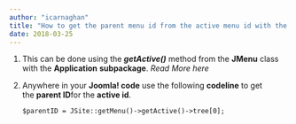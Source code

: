 ```yaml
---
author: "icarnaghan"
title: "How to get the parent menu id from the active menu id with the Joomla! 1.6 API"
date: 2018-03-25
---
```


1. This can be done using the _**getActive()**_ method from the **JMenu** class with the **Application** **subpackage**. _Read More here_
2. Anywhere in your **Joomla! code** use the following **codeline** to get the **parent ID**for the **active id**.
    
    ```
    $parentID = JSite::getMenu()->getActive()->tree[0];
    ```
